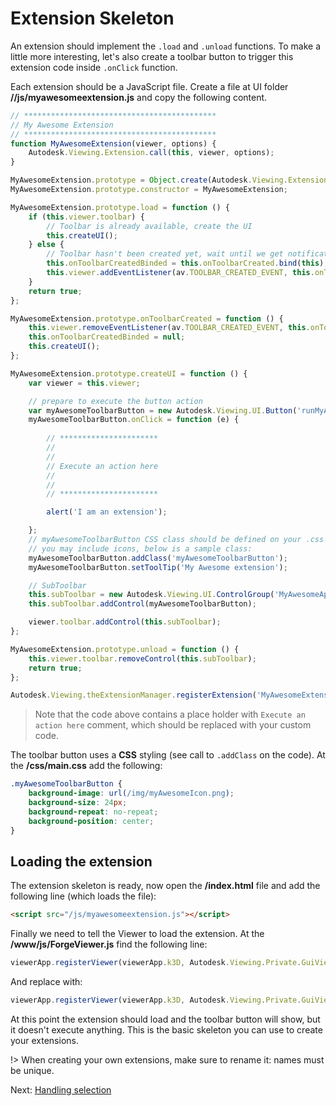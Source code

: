 # Extension Skeleton

An extension should implement the `.load` and `.unload` functions. To make a little more interesting, let's also create a toolbar button to trigger this extension code inside `.onClick` function. 

Each extension should be a JavaScript file. Create a file at UI folder **//js/myawesomeextension.js** and copy the following content. 

```javascript
// *******************************************
// My Awesome Extension
// *******************************************
function MyAwesomeExtension(viewer, options) {
    Autodesk.Viewing.Extension.call(this, viewer, options);
}

MyAwesomeExtension.prototype = Object.create(Autodesk.Viewing.Extension.prototype);
MyAwesomeExtension.prototype.constructor = MyAwesomeExtension;

MyAwesomeExtension.prototype.load = function () {
    if (this.viewer.toolbar) {
        // Toolbar is already available, create the UI
        this.createUI();
    } else {
        // Toolbar hasn't been created yet, wait until we get notification of its creation
        this.onToolbarCreatedBinded = this.onToolbarCreated.bind(this);
        this.viewer.addEventListener(av.TOOLBAR_CREATED_EVENT, this.onToolbarCreatedBinded);
    }
    return true;
};

MyAwesomeExtension.prototype.onToolbarCreated = function () {
    this.viewer.removeEventListener(av.TOOLBAR_CREATED_EVENT, this.onToolbarCreatedBinded);
    this.onToolbarCreatedBinded = null;
    this.createUI();
};

MyAwesomeExtension.prototype.createUI = function () {
    var viewer = this.viewer;

    // prepare to execute the button action
    var myAwesomeToolbarButton = new Autodesk.Viewing.UI.Button('runMyAwesomeCode');
    myAwesomeToolbarButton.onClick = function (e) {
        
        // **********************
        //
        //
        // Execute an action here
        //
        //
        // **********************

        alert('I am an extension');

    };
    // myAwesomeToolbarButton CSS class should be defined on your .css file
    // you may include icons, below is a sample class:
    myAwesomeToolbarButton.addClass('myAwesomeToolbarButton');
    myAwesomeToolbarButton.setToolTip('My Awesome extension');

    // SubToolbar
    this.subToolbar = new Autodesk.Viewing.UI.ControlGroup('MyAwesomeAppToolbar');
    this.subToolbar.addControl(myAwesomeToolbarButton);

    viewer.toolbar.addControl(this.subToolbar);
};

MyAwesomeExtension.prototype.unload = function () {
    this.viewer.toolbar.removeControl(this.subToolbar);
    return true;
};

Autodesk.Viewing.theExtensionManager.registerExtension('MyAwesomeExtension', MyAwesomeExtension);
```

> Note that the code above contains  a place holder with `Execute an action here` comment, which should be replaced with your custom code.

The toolbar button uses a **CSS** styling (see call to `.addClass` on the code). At the **/css/main.css** add the following:

```css
.myAwesomeToolbarButton {
    background-image: url(/img/myAwesomeIcon.png);
    background-size: 24px;
    background-repeat: no-repeat;
    background-position: center;
}
```

## Loading the extension

The extension skeleton is ready, now open the **/index.html** file and add the following line (which loads the file):

```html
<script src="/js/myawesomeextension.js"></script>
```

Finally we need to tell the Viewer to load the extension. At the **/www/js/ForgeViewer.js** find the following line:

```javascript
viewerApp.registerViewer(viewerApp.k3D, Autodesk.Viewing.Private.GuiViewer3D);
```

And replace with:

```javascript
viewerApp.registerViewer(viewerApp.k3D, Autodesk.Viewing.Private.GuiViewer3D, { extensions: ['MyAwesomeExtension'] });
```

At this point the extension should load and the toolbar button will show, but it doesn't execute anything. This is the basic skeleton you can use to create your extensions. 

!> When creating your own extensions, make sure to rename it: names must be unique. 


Next: [Handling selection](viewer/extensions/selection)
